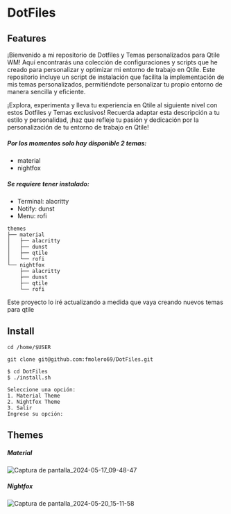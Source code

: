 # DotFiles

## Features
¡Bienvenido a mi repositorio de Dotfiles y Temas personalizados para Qtile WM! 
Aquí encontrarás una colección de configuraciones y scripts que he creado para personalizar y optimizar mi entorno de trabajo en Qtile. Este repositorio incluye un script de instalación que facilita la implementación de mis temas personalizados, permitiéndote personalizar tu propio entorno de manera sencilla y eficiente. 

¡Explora, experimenta y lleva tu experiencia en Qtile al siguiente nivel con estos Dotfiles y Temas exclusivos! Recuerda adaptar esta descripción a tu estilo y personalidad, ¡haz que refleje tu pasión y dedicación por la personalización de tu entorno de trabajo en Qtile!

##### Por los momentos solo hay disponible 2 temas:
- material
- nightfox

##### Se requiere tener instalado:
- Terminal: alacritty
- Notify: dunst
- Menu: rofi

```
themes
├── material
│   ├── alacritty
│   ├── dunst
│   ├── qtile
│   └── rofi
└── nightfox
    ├── alacritty
    ├── dunst
    ├── qtile
    └── rofi
```

Este proyecto lo iré actualizando a medida que vaya creando nuevos temas para qtile

## Install

```
cd /home/$USER

git clone git@github.com:fmolero69/DotFiles.git

```

```
$ cd DotFiles
$ ./install.sh
```
```
Seleccione una opción:
1. Material Theme
2. Nightfox Theme
3. Salir
Ingrese su opción:
```

## Themes

##### Material

![Captura de pantalla_2024-05-17_09-48-47](https://github.com/fmolero69/MyDotFiles/assets/116031640/2bdccee2-8ab4-4bd9-98f6-4c69ebdf3614)


##### Nightfox
![Captura de pantalla_2024-05-20_15-11-58](https://github.com/fmolero69/DotFiles/assets/116031640/348383ff-c127-49a1-825f-85016d640aa0)

